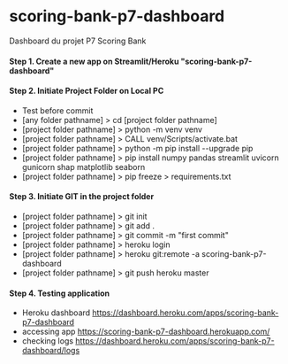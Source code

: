 # scoring-bank-p7-dashboard
Dashboard du projet P7 Scoring Bank

#### Step 1. Create a new app on Streamlit/Heroku "scoring-bank-p7-dashboard"

#### Step 2. Initiate Project Folder on Local PC
* Test before commit
* [any folder pathname] > cd [project folder pathname]
* [project folder pathname] > python -m venv venv
* [project folder pathname] > CALL venv/Scripts/activate.bat
* [project folder pathname] > python -m pip install --upgrade pip
* [project folder pathname] > pip install numpy pandas streamlit uvicorn gunicorn shap matplotlib seaborn
* [project folder pathname] > pip freeze > requirements.txt

#### Step 3. Initiate GIT in the project folder
* [project folder pathname] > git init
* [project folder pathname] > git add .
* [project folder pathname] > git commit -m "first commit"
* [project folder pathname] > heroku login
* [project folder pathname] > heroku git:remote -a scoring-bank-p7-dashboard
* [project folder pathname] > git push heroku master

#### Step 4. Testing application
* Heroku dashboard https://dashboard.heroku.com/apps/scoring-bank-p7-dashboard
* accessing app https://scoring-bank-p7-dashboard.herokuapp.com/
* checking logs https://dashboard.heroku.com/apps/scoring-bank-p7-dashboard/logs
